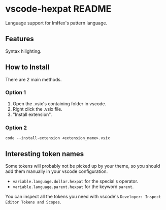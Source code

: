 # vscode-hexpat README

Language support for ImHex's pattern language.

## Features

Syntax hilighting.

## How to Install

There are 2 main methods.

### Option 1
1. Open the .vsix's containing folder in vscode.
2. Right click the .vsix file.
3. "Install extension".

### Option 2
`code --install-extension <extension_name>.vsix`

## Interesting token names

Some tokens will probably not be picked up by your theme,
so you should add them manually in your vscode configuration.

* `variable.language.dollar.hexpat` for the special `$` operator.
* `variable.language.parent.hexpat` for the keyword `parent`.

You can inspect all the tokens you need with vscode's `Developer: Inspect Editor Tokens and Scopes`.
